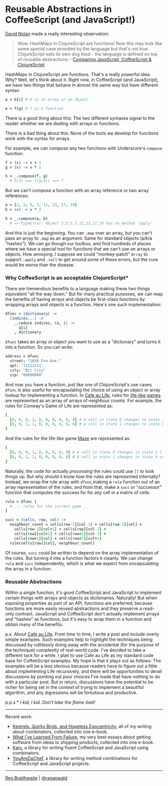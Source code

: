 # Reusable Abstractions in CoffeeScript (and JavaScript!)

[David Nolan][swan] made a really interesting observation:

[swan]: https://github.com/swannodette

> Wow. HashMaps in ClojureScript are functions! Now this may look like some special case provided by the language but that's not true. ClojureScript eats its own dog food - the language is defined on top of reusable abstractions.--[Comparing JavaScript, CoffeeScript & ClojureScript](http://dosync.posterous.com/comparing-javascript-coffeescript-clojurescri)

HashMaps in ClojureScript are functions. That's a really powerful idea. Why? Well, let's think about it. Right now, in CoffeeScript (and JavaScript), we have two things that behave in almost the same way but have different syntax:

```coffeescript
a = b[c] # b is an array or an object

e = f(g) # f is a function
```

There is a good thing about this: The two different syntaxes signal to the reader whether we are dealing with arrays or functions.

There is a bad thing about this: None of the tools we develop for functions work with the syntax for arrays.

For example, we can *compose* any two functions with Underscore's `compose` function:

```coffeescript
f = (x) -> x + 1
g = (x) -> x * 2

h = _.compose(f, g)
  # h(3) === f(g(3)) === 7
```

But we can't compose a function with an array reference or two array references:

```coffeescript
a = [2, 3, 5, 7, 11, 13, 17, 19]
b = (x) -> x * 2

h = _.compose(a, b)
  # => TypeError: Object 2,3,5,7,11,13,17,19 has no method 'apply'
```

And this is just the beginning. You can `.map` over an array, but you can't pass an array to `.map` as an argument. Same for standard objects (a/k/a "hashes"). We can go though our toolbox, and find hundreds of places where we have a special tool for functions that we can't use on arrays or objects. How annoying. I suppose we could "monkey-patch" `Array` to support `.apply` and `.call` to get around some of these errors, but the cure would be worse than the disease.

### Why CoffeeScript is an acceptable ClojureScript\*

There are tremendous benefits to a language making these two things equivalent "all the way down." But for many practical purposes, we can reap the benefits of having arrays and objects be first-class functions by wrapping arrays and objects in a function. Here's one such implementation:

```coffeescript
dfunc = (dictionary) ->
  (indices...) ->
    _.reduce indices, (a, i) ->
      a[i]
    , dictionary
```

`dfunc` takes an array or object you want to use as a "dictionary" and turns it into a function. So you can write:

```coffeescript
address = dfunc
  street: "1010 Foo Ave."
  apt: "11111111"
  city: "Bit City"
  zip: "00000000"
```

And now you have a function, just like one of ClojureScript's use cases. `dfunc` is also useful for encapsulating the choice of using an object or array lookup for implementing a  function. In [Cafe au Life][cafe], rules for [life-like games][ll] are represented as an array of arrays of neighbour counts. For example, the rules for Conway's Game of Life are represented as:

```coffeescript
[
  [0, 0, 0, 1, 0, 0, 0, 0, 0, 0] # A cell in state 0 changes to state 1 if it has exactly 3 neighbours
  [0, 0, 1, 1, 0, 0, 0, 0, 0, 0] # A cell in state 1 changes to state 0 unless it has 2 or 3 neighbours
]
```

And the rules for the life-like game [Maze][maze] are represented as:

```coffeescript
[
  [0, 0, 0, 1, 0, 0, 0, 0, 0] # A cell in state 0 changes to state 1 if it has exactly 3 neighbours
  [0, 0, 1, 1, 0, 0, 0, 0, 0] # A cell in state 1 changes to state 0 unless it has 1 to 5 neighbours
]
```

Naturally, the code for actually *processing* the rules could use `[]` to look things up. But why should it know how the rules are represented internally? Instead, we wrap the rule array with `dfunc`,making a `rule` function out of an array representation of the rules, and from that, make a `succ` or "successor" function that computes the success for for any cell in a matrix of cells:

```coffeescript
rule = dfunc [
  # ... rules for the current game ...
]

succ = (cells, row, col) ->
  neighbour_count = cells[row-1][col-1] + cells[row-1][col] +
    cells[row-1][col+1] + cells[row][col-1] +
    cells[row][col+1] + cells[row+1][col-1] +
    cells[row+1][col] + cells[row+1][col+1]
  rule(cells[row][col], neighbour_count)
```

Of course, `succ` could be written to depend on the array implementation of the rules. But turning it into a function factors it cleanly. We can change `rule` and `succ` independently, which is what we expect from *encapsulating* the array in a function.

[maze]: http://www.conwaylife.com/wiki/Maze

### Reusable Abstractions

Within a single function, it's good CoffeeScript and JavaScript to implement certain things with arrays and objects as dictionaries. Naturally! But when *exposing* properties as part of an API, functions are preferred, because functions are more easily reused abstractions and they preserve a read-only contract. JavaScript and CoffeeScript don't actually implement arrays and "hashes" as functions, but it's easy to wrap them in a function and obtain many of the benefits.

[cafe]: https://github.com/raganwald/cafeaulife
[ll]: http://www.conwaylife.com/wiki/Cellular_automaton#Well-known_Life-like_cellular_automata

p.s. About [Cafe au Life][cafe]. From time to time, I write a post and include overly simple examples. Such examples help to highlight the techniques being discussed by ruthlessly doing away with the accidental (for the purpose of the technique) complexity of real-world code. I've decided to take a different tack for a while. I plan to use Cafe au Life as my standard code base for CoffeeScript examples. My hope is that it plays out as follows: The examples will be a less obvious because readers have to figure out a little about implementing Life recursively, and there will be opportunities to derail discussions by pointing out poor choices I've made that have nothing to do with a particular post. But in return, discussions have the potential to be richer for being set in the context of trying to implement a beautiful algorithm, and any digressions will be fortuitous and productive.

p.p.s \* *I kid, I kid. Don't take the flame-bait!*

---

Recent work:

* [Kestrels, Quirky Birds, and Hopeless Egocentricity](http://leanpub.com/combinators), all of my writing about combinators, collected into one e-book.
* [What I've Learned From Failure](http://leanpub.com/shippingsoftware), my very best essays about getting software from ideas to shipping products, collected into one e-book.
* [Katy](http://github.com/raganwald/Katy), a library for writing fluent CoffeeScript and JavaScript using combinators.
* [YouAreDaChef](http://github.com/raganwald/YouAreDaChef), a library for writing method combinations for CoffeeScript and JavaScript projects.

---

[Reg Braithwaite](http://reginald.braythwayt.com) | [@raganwald](http://twitter.com/raganwald)